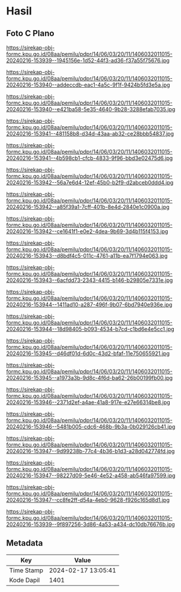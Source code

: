 # Hasil

## Foto C Plano

https://sirekap-obj-formc.kpu.go.id/08aa/pemilu/pdpr/14/06/03/20/11/1406032011015-20240216-153939--1945156e-1d52-44f3-ad36-f37a55f75676.jpg

https://sirekap-obj-formc.kpu.go.id/08aa/pemilu/pdpr/14/06/03/20/11/1406032011015-20240216-153940--addeccdb-eac1-4a5c-9f1f-9424b5fd3e5a.jpg

https://sirekap-obj-formc.kpu.go.id/08aa/pemilu/pdpr/14/06/03/20/11/1406032011015-20240216-153940--e421ba58-5e35-4640-9b28-3288efab7035.jpg

https://sirekap-obj-formc.kpu.go.id/08aa/pemilu/pdpr/14/06/03/20/11/1406032011015-20240216-153941--481158b8-d34d-43aa-ab32-ce28bbb54837.jpg

https://sirekap-obj-formc.kpu.go.id/08aa/pemilu/pdpr/14/06/03/20/11/1406032011015-20240216-153941--4b598cb1-cfcb-4833-9f96-bbd3e02475d6.jpg

https://sirekap-obj-formc.kpu.go.id/08aa/pemilu/pdpr/14/06/03/20/11/1406032011015-20240216-153942--56a7e6d4-12ef-45b0-b2f9-d2abceb0ddd4.jpg

https://sirekap-obj-formc.kpu.go.id/08aa/pemilu/pdpr/14/06/03/20/11/1406032011015-20240216-153942--a85f39a1-7cff-401b-8e4d-2840e1c0900a.jpg

https://sirekap-obj-formc.kpu.go.id/08aa/pemilu/pdpr/14/06/03/20/11/1406032011015-20240216-153942--ce1641f1-e0e2-4dea-9b69-3d4b115f4153.jpg

https://sirekap-obj-formc.kpu.go.id/08aa/pemilu/pdpr/14/06/03/20/11/1406032011015-20240216-153943--d8bdf4c5-011c-4761-a11b-ea7f1794e063.jpg

https://sirekap-obj-formc.kpu.go.id/08aa/pemilu/pdpr/14/06/03/20/11/1406032011015-20240216-153943--6acfdd73-2343-4415-b146-b29805e7331e.jpg

https://sirekap-obj-formc.kpu.go.id/08aa/pemilu/pdpr/14/06/03/20/11/1406032011015-20240216-153944--1411ad10-a287-496f-9b07-6bd7940e936e.jpg

https://sirekap-obj-formc.kpu.go.id/08aa/pemilu/pdpr/14/06/03/20/11/1406032011015-20240216-153944--18d98405-b093-4534-b7cd-c1bd6e4e5cc1.jpg

https://sirekap-obj-formc.kpu.go.id/08aa/pemilu/pdpr/14/06/03/20/11/1406032011015-20240216-153945--d46df01d-6d0c-43d2-bfaf-11e750655921.jpg

https://sirekap-obj-formc.kpu.go.id/08aa/pemilu/pdpr/14/06/03/20/11/1406032011015-20240216-153945--a1973a3b-9d8c-4f6d-ba62-26b00199fb00.jpg

https://sirekap-obj-formc.kpu.go.id/08aa/pemilu/pdpr/14/06/03/20/11/1406032011015-20240216-153946--2371d2ef-a4ae-41a8-917e-e27e66314be8.jpg

https://sirekap-obj-formc.kpu.go.id/08aa/pemilu/pdpr/14/06/03/20/11/1406032011015-20240216-153946--5481b005-cdc6-468b-9b3a-0b029126cb41.jpg

https://sirekap-obj-formc.kpu.go.id/08aa/pemilu/pdpr/14/06/03/20/11/1406032011015-20240216-153947--9d99238b-77c4-4b36-b1d3-a28d042774fd.jpg

https://sirekap-obj-formc.kpu.go.id/08aa/pemilu/pdpr/14/06/03/20/11/1406032011015-20240216-153947--98227d09-5e46-4e52-a458-ab546fa97599.jpg

https://sirekap-obj-formc.kpu.go.id/08aa/pemilu/pdpr/14/06/03/20/11/1406032011015-20240216-153947--cc8fe2ff-d54a-4eb0-9628-f926c165d8d1.jpg

https://sirekap-obj-formc.kpu.go.id/08aa/pemilu/pdpr/14/06/03/20/11/1406032011015-20240216-153939--9f897256-3d86-4a53-a434-dc10db76676b.jpg


## Metadata

| Key        | Value               |
| ---------- | ------------------- |
| Time Stamp | 2024-02-17 13:05:41 |
| Kode Dapil | 1401                |



